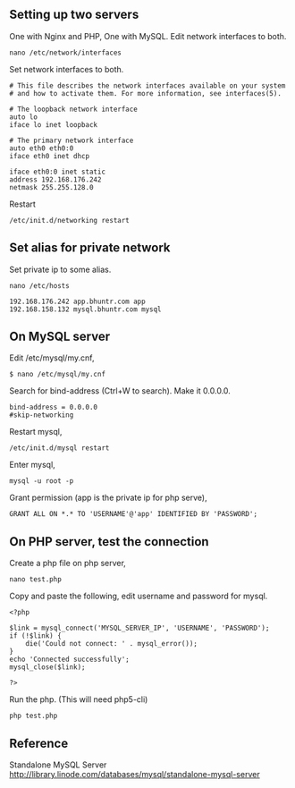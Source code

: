 ## Setting up two servers

One with Nginx and PHP, One with MySQL. Edit network interfaces to both.

    nano /etc/network/interfaces

Set network interfaces to both.

    # This file describes the network interfaces available on your system
    # and how to activate them. For more information, see interfaces(5).

    # The loopback network interface
    auto lo
    iface lo inet loopback

    # The primary network interface
    auto eth0 eth0:0
    iface eth0 inet dhcp

    iface eth0:0 inet static
    address 192.168.176.242
    netmask 255.255.128.0

Restart

    /etc/init.d/networking restart

## Set alias for private network

Set private ip to some alias.

    nano /etc/hosts

    192.168.176.242 app.bhuntr.com app
    192.168.158.132 mysql.bhuntr.com mysql

## On MySQL server

Edit /etc/mysql/my.cnf,

    $ nano /etc/mysql/my.cnf

Search for bind-address (Ctrl+W to search). Make it 0.0.0.0.

    bind-address = 0.0.0.0
    #skip-networking

Restart mysql,

    /etc/init.d/mysql restart

Enter mysql,

    mysql -u root -p

Grant permission (app is the private ip for php serve),

    GRANT ALL ON *.* TO 'USERNAME'@'app' IDENTIFIED BY 'PASSWORD';

## On PHP server, test the connection

Create a php file on php server,

    nano test.php

Copy and paste the following, edit username and password for mysql.

    <?php

    $link = mysql_connect('MYSQL_SERVER_IP', 'USERNAME', 'PASSWORD');
    if (!$link) {
        die('Could not connect: ' . mysql_error());
    }
    echo 'Connected successfully';
    mysql_close($link);

    ?>

Run the php. (This will need php5-cli)

    php test.php

## Reference

Standalone MySQL Server
http://library.linode.com/databases/mysql/standalone-mysql-server
